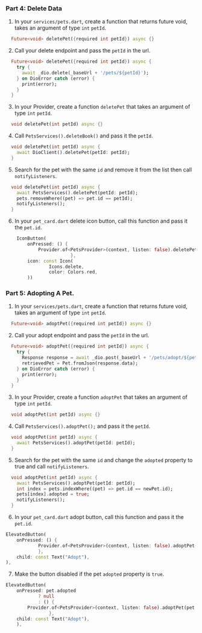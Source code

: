 ### Part 4: Delete Data

1. In your `services/pets.dart`, create a function that returns future void, takes an argument of type `int` `petId`.

```dart
  Future<void> deletePet({required int petId}) async {}
```

2. Call your delete endpoint and pass the `petId` in the url.

```dart
  Future<void> deletePet({required int petId}) async {
    try {
      await _dio.delete(_baseUrl + '/pets/${petId}');
    } on DioError catch (error) {
      print(error);
    }
  }
```

3. In your Provider, create a function `deletePet` that takes an argument of type `int` `petId`.

```dart
  void deletePet(int petId) async {}
```

4. Call `PetsServices().deleteBook()` and pass it the `petId`.

```dart
  void deletePet(int petId) async {
    await DioClient().deletePet(petId: petId);
  }
```

5. Search for the pet with the same `id` and remove it from the list then call `notifyListeners`.

```dart
  void deletePet(int petId) async {
    await PetsServices().deletePet(petId: petId);
    pets.removeWhere((pet) => pet.id == petId);
    notifyListeners();
  }
```

6. In your `pet_card.dart` delete icon button, call this function and pass it the `pet.id`.

```dart
    IconButton(
        onPressed: () {
            Provider.of<PetsProvider>(context, listen: false).deletePet(pet.id!);
                        },
        icon: const Icon(
                Icons.delete,
                color: Colors.red,
        ))
```

### Part 5: Adopting A Pet.

1. In your `services/pets.dart`, create a function that returns future void, takes an argument of type `int` `petId`.

```dart
  Future<void> adoptPet({required int petId}) async {}
```

2. Call your adopt endpoint and pass the `petId` in the url.

```dart
  Future<void> adoptPet({required int petId}) async {
    try {
      Response response = await _dio.post(_baseUrl + '/pets/adopt/${petId}');
      retrievedPet = Pet.fromJson(response.data);
    } on DioError catch (error) {
      print(error);
    }
  }
```

3. In your Provider, create a function `adoptPet` that takes an argument of type `int` `petId`.

```dart
  void adoptPet(int petId) async {}
```

4. Call `PetsServices().adoptPet();` and pass it the `petId`.

```dart
  void adoptPet(int petId) async {
    await PetsServices().adoptPet(petId: petId);
  }
```

5. Search for the pet with the same `id` and change the `adopted` property to true and call `notifyListeners`.

```dart
  void adoptPet(int petId) async {
    await PetsServices().adoptPet(petId: petId);
    int index = pets.indexWhere((pet) => pet.id == newPet.id);
    pets[index].adopted = true;
    notifyListeners();
  }
```

6. In your `pet_card.dart` adopt button, call this function and pass it the `pet.id`.

```dart
ElevatedButton(
    onPressed: () {
            Provider.of<PetsProvider>(context, listen: false).adoptPet(pet.id!);
            },
    child: const Text("Adopt"),
),
```

7. Make the button disabled if the pet `adopted` property is `true`.

```dart
ElevatedButton(
    onPressed: pet.adopted
            ? null
            : () {
        Provider.of<PetsProvider>(context, listen: false).adoptPet(pet.id!);
                },
    child: const Text("Adopt"),
    ),
```
